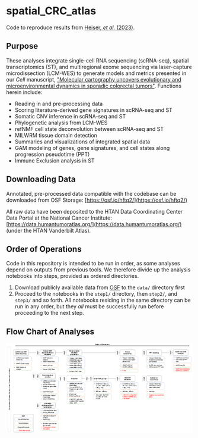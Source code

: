 # spatial_CRC_atlas

Code to reproduce results from [Heiser, *et al.* (2023)](https://doi.org/10.1016/j.cell.2023.11.006).

## Purpose

These analyses integrate single-cell RNA sequencing (scRNA-seq), spatial transcriptomics (ST), and multiregional exome sequencing via laser-capture microdissection (LCM-WES) to generate models and metrics presented in our _Cell_ manuscript, ["Molecular cartography uncovers evolutionary and microenvironmental dynamics in sporadic colorectal tumors"](https://doi.org/10.1016/j.cell.2023.11.006). Functions herein include:

* Reading in and pre-processing data
* Scoring literature-derived gene signatures in scRNA-seq and ST
* Somatic CNV inference in scRNA-seq and ST
* Phylogenetic analysis from LCM-WES
* refNMF cell state deconvolution between scRNA-seq and ST
* MILWRM tissue domain detection
* Summaries and visualizations of integrated spatial data
* GAM modeling of genes, gene signatures, and cell states along progression pseudotime (PPT)
* Immune Exclusion analysis in ST

## Downloading Data
Annotated, pre-processed data compatible with the codebase can be downloaded from OSF Storage: [https://osf.io/hftq2/](https://osf.io/hftq2/)

All raw data have been deposited to the HTAN Data Coordinating Center Data Portal at the National Cancer Institute: [https://data.humantumoratlas.org/](https://data.humantumoratlas.org/) (under the HTAN Vanderbilt Atlas).

## Order of Operations

Code in this repository is intended to be run in order, as some analyses depend on outputs from previous tools. We therefore divide up the analysis notebooks into steps, provided as ordered directories.

1. Download publicly available data from [OSF](https://osf.io/hftq2/) to the `data/` directory first
2. Proceed to the notebooks in the `step1/` directory, then `step2/`, and `step3/` and so forth. All notebooks residing in the same directory can be run in any order, but they *all* must be successfully run before proceeding to the next step.

## Flow Chart of Analyses

![alt text](resources/molecular_cartography_comp_workflow.png)
